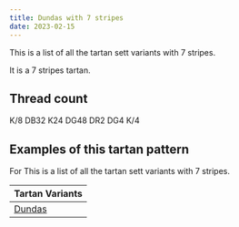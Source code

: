 ```yaml
---
title: Dundas with 7 stripes
date: 2023-02-15
---
```

This is a list of all the tartan sett variants with 7 stripes.

It is a 7 stripes tartan.


## Thread count
K/8 DB32 K24 DG48 DR2 DG4 K/4

## Examples of this tartan pattern
For This is a list of all the tartan sett variants with 7 stripes.

| Tartan Variants |
|---------------|
| [Dundas](/variants/k/8/db32/k24/dg48/dr2/dg4/k/4-db000052-dg11450d-draa0000-k000000/)||
